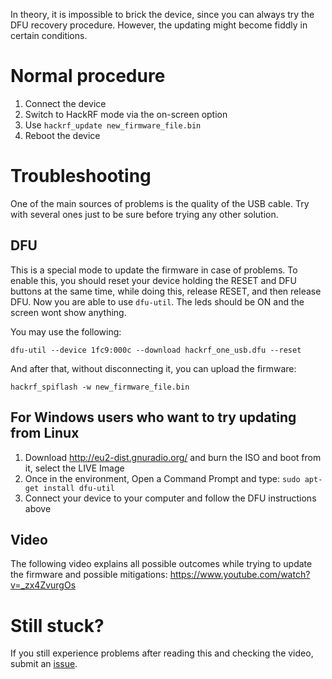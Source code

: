 In theory, it is impossible to brick the device, since you can always try the DFU recovery procedure. However, the updating might become fiddly in certain conditions.

# Normal procedure

1. Connect the device
2. Switch to HackRF mode via the on-screen option
3. Use `hackrf_update new_firmware_file.bin`
4. Reboot the device

# Troubleshooting

One of the main sources of problems is the quality of the USB cable. Try with several ones just to be sure before trying any other solution.

## DFU

This is a special mode to update the firmware in case of problems. To enable this, you should reset your device holding the RESET and DFU buttons at the same time, while doing this, release RESET, and then release DFU. Now you are able to use `dfu-util`. The leds should be ON and the screen wont show anything.

You may use the following:

`dfu-util --device 1fc9:000c --download hackrf_one_usb.dfu --reset`

And after that, without disconnecting it, you can upload the firmware:

`hackrf_spiflash -w new_firmware_file.bin`

## For Windows users who want to try updating from Linux

1. Download http://eu2-dist.gnuradio.org/ and burn the ISO and boot from it, select the LIVE Image
2. Once in the environment, Open a Command Prompt and type: `sudo apt-get install dfu-util`
3. Connect your device to your computer and follow the DFU instructions above

## Video
The following video explains all possible outcomes while trying to update the firmware and possible mitigations:
https://www.youtube.com/watch?v=_zx4ZvurgOs

# Still stuck?
If you still experience problems after reading this and checking the video, submit an [issue](https://github.com/eried/portapack-havoc/issues/new?assignees=&labels=&template=problem-upgrading-the-firmware.md&title=Problem+upgrading+the+firmware).